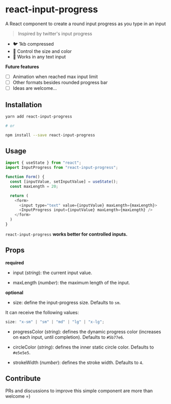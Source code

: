 # react-input-progress

A React component to create a round input progress as you type in an input

> Inspired by twitter's input progress

- 🐦 1kb compressed
- 💅 Control the size and color
- 📝 Works in any text input

**Future features**

- [ ] Animation when reached max input limit
- [ ] Other formats besides rounded progress bar
- [ ] Ideas are welcome...

## Installation

```sh
yarn add react-input-progress

# or

npm install --save react-input-progress
```

## Usage

```js
import { useState } from "react";
import InputProgress from "react-input-progress";

function Form() {
  const [inputValue, setInputValue] = useState();
  const maxLength = 20;

  return (
    <form>
      <input type="text" value={inputValue} maxLength={maxLength}>
      <InputProgress input={inputValue} maxLength={maxLength} />
    </form>
  )
}
```

`react-input-progress` **works better for controlled inputs.**

## Props

**required**

- input (_string_): the current input value.

- maxLength (_number_): the maximum length of the input.

**optional**

- size: define the input-progress size. Defaults to `sm`.

It can receive the following values:

```js
size: "x-sm" | "sm" | "md" | "lg" | "x-lg";
```

- progressColor (_string_): defines the dynamic progress color (increases on each input, until completion). Defaults to `#5b77e6`.

- circleColor (_string_): defines the inner static circle color. Defaults to `#e5e5e5`.

- strokeWidth (_number_): defines the stroke width. Defaults to `4`.

## Contribute

PRs and discussions to improve this simple component are more than welcome =)

